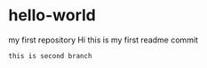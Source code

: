 # hello-world
my first repository
 Hi
    this is my first readme commit
    
    this is second branch
